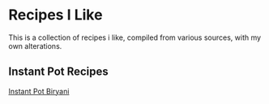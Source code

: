 # Recipes I Like

This is a collection of recipes i like, compiled from various sources, with my own alterations. 

## Instant Pot Recipes
[Instant Pot Biryani](biryani.md)
